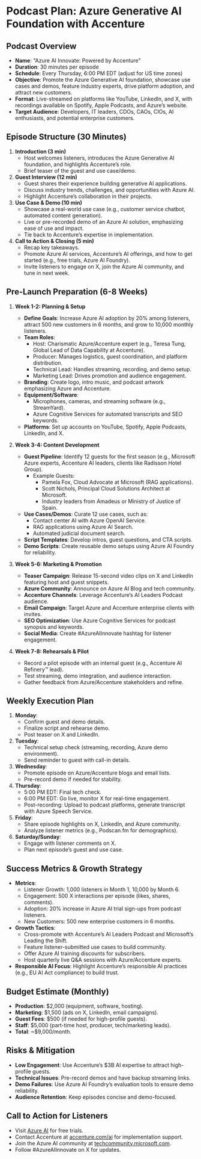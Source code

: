 # Podcast Plan: Azure Generative AI Foundation with Accenture

## Podcast Overview
- **Name**: "Azure AI Innovate: Powered by Accenture"
- **Duration**: 30 minutes per episode
- **Schedule**: Every Thursday, 6:00 PM EDT (adjust for US time zones)
- **Objective**: Promote the Azure Generative AI foundation, showcase use cases and demos, feature industry experts, drive platform adoption, and attract new customers.
- **Format**: Live-streamed on platforms like YouTube, LinkedIn, and X, with recordings available on Spotify, Apple Podcasts, and Azure’s website.
- **Target Audience**: Developers, IT leaders, CDOs, CAOs, CIOs, AI enthusiasts, and potential enterprise customers.

## Episode Structure (30 Minutes)
1. **Introduction (3 min)**  
   - Host welcomes listeners, introduces the Azure Generative AI foundation, and highlights Accenture’s role.
   - Brief teaser of the guest and use case/demo.
2. **Guest Interview (12 min)**  
   - Guest shares their experience building generative AI applications.
   - Discuss industry trends, challenges, and opportunities with Azure AI.
   - Highlight Accenture’s collaboration in their projects.
3. **Use Case & Demo (10 min)**  
   - Showcase a real-world use case (e.g., customer service chatbot, automated content generation).
   - Live or pre-recorded demo of an Azure AI solution, emphasizing ease of use and impact.
   - Tie back to Accenture’s expertise in implementation.
4. **Call to Action & Closing (5 min)**  
   - Recap key takeaways.
   - Promote Azure AI services, Accenture’s AI offerings, and how to get started (e.g., free trials, Azure AI Foundry).
   - Invite listeners to engage on X, join the Azure AI community, and tune in next week.

## Pre-Launch Preparation (6-8 Weeks)
1. **Week 1-2: Planning & Setup**  
   - **Define Goals**: Increase Azure AI adoption by 20% among listeners, attract 500 new customers in 6 months, and grow to 10,000 monthly listeners.
   - **Team Roles**: 
     - Host: Charismatic Azure/Accenture expert (e.g., Teresa Tung, Global Lead of Data Capability at Accenture).[](https://azure.microsoft.com/en-us/blog/introducing-leading-the-shift-a-new-microsoft-azure-podcast/)
     - Producer: Manages logistics, guest coordination, and platform distribution.
     - Technical Lead: Handles streaming, recording, and demo setup.
     - Marketing Lead: Drives promotion and audience engagement.
   - **Branding**: Create logo, intro music, and podcast artwork emphasizing Azure and Accenture.
   - **Equipment/Software**: 
     - Microphones, cameras, and streaming software (e.g., StreamYard).
     - Azure Cognitive Services for automated transcripts and SEO keywords.[](https://techcommunity.microsoft.com/blog/azure-ai-services-blog/automating-podcast-synopsis-generation-with-azure-openai-gpt/3810308)
   - **Platforms**: Set up accounts on YouTube, Spotify, Apple Podcasts, LinkedIn, and X.

2. **Week 3-4: Content Development**  
   - **Guest Pipeline**: Identify 12 guests for the first season (e.g., Microsoft Azure experts, Accenture AI leaders, clients like Radisson Hotel Group).[](https://newsroom.accenture.com/news/2023/accenture-and-microsoft-expand-collaboration-to-help-organizations-accelerate-responsible-adoption-of-generative-ai)
     - Example Guests: 
       - Pamela Fox, Cloud Advocate at Microsoft (RAG applications).[](https://podcasts.apple.com/us/podcast/boston-azure-podcast/id1676361696)
       - Scott Nichols, Principal Cloud Solutions Architect at Microsoft.[](https://podcasts.apple.com/us/podcast/azure-devops-podcast/id1436639025)
       - Industry leaders from Amadeus or Ministry of Justice of Spain.[](https://newsroom.accenture.com/news/2023/accenture-and-microsoft-expand-collaboration-to-help-organizations-accelerate-responsible-adoption-of-generative-ai)
   - **Use Cases/Demos**: Curate 12 use cases, such as:
     - Contact center AI with Azure OpenAI Service.[](https://newsroom.accenture.com/news/2023/accenture-and-microsoft-expand-collaboration-to-help-organizations-accelerate-responsible-adoption-of-generative-ai)
     - RAG applications using Azure AI Search.[](https://techcommunity.microsoft.com/blog/azuredevcommunityblog/microsoft-build-2024-essential-guide-for-ai-developers-at-startups-and-cloud-fir/4144562)
     - Automated judicial document search.[](https://newsroom.accenture.com/news/2023/accenture-and-microsoft-expand-collaboration-to-help-organizations-accelerate-responsible-adoption-of-generative-ai)
   - **Script Templates**: Develop intros, guest questions, and CTA scripts.
   - **Demo Scripts**: Create reusable demo setups using Azure AI Foundry for reliability.[](https://learn.microsoft.com/en-us/azure/ai-foundry/concepts/observability)

3. **Week 5-6: Marketing & Promotion**  
   - **Teaser Campaign**: Release 15-second video clips on X and LinkedIn featuring host and guest snippets.
   - **Azure Community**: Announce on Azure AI Blog and tech community.[](https://azure.microsoft.com/en-us/blog/introducing-leading-the-shift-a-new-microsoft-azure-podcast/)
   - **Accenture Channels**: Leverage Accenture’s AI Leaders Podcast audience.[](https://open.spotify.com/show/12KQixucKYcaF18OgzwtUT)
   - **Email Campaign**: Target Azure and Accenture enterprise clients with invites.
   - **SEO Optimization**: Use Azure Cognitive Services for podcast synopsis and keywords.[](https://techcommunity.microsoft.com/blog/azure-ai-services-blog/automating-podcast-synopsis-generation-with-azure-openai-gpt/3810308)
   - **Social Media**: Create #AzureAIInnovate hashtag for listener engagement.

4. **Week 7-8: Rehearsals & Pilot**  
   - Record a pilot episode with an internal guest (e.g., Accenture AI Refinery™ lead).[](https://www.accenture.com/us-en/services/data-ai/generative-ai)
   - Test streaming, demo integration, and audience interaction.
   - Gather feedback from Azure/Accenture stakeholders and refine.

## Weekly Execution Plan
1. **Monday**: 
   - Confirm guest and demo details.
   - Finalize script and rehearse demo.
   - Post teaser on X and LinkedIn.
2. **Tuesday**: 
   - Technical setup check (streaming, recording, Azure demo environment).
   - Send reminder to guest with call-in details.
3. **Wednesday**: 
   - Promote episode on Azure/Accenture blogs and email lists.
   - Pre-record demo if needed for stability.
4. **Thursday**: 
   - 5:00 PM EDT: Final tech check.
   - 6:00 PM EDT: Go live, monitor X for real-time engagement.
   - Post-recording: Upload to podcast platforms, generate transcript with Azure Speech Service.[](https://techcommunity.microsoft.com/blog/azure-ai-services-blog/automating-podcast-synopsis-generation-with-azure-openai-gpt/3810308)
5. **Friday**: 
   - Share episode highlights on X, LinkedIn, and Azure community.
   - Analyze listener metrics (e.g., Podscan.fm for demographics).[](https://podscan.fm/podcasts/generative-ai-in-the-enterprise)
6. **Saturday/Sunday**: 
   - Engage with listener comments on X.
   - Plan next episode’s guest and use case.

## Success Metrics & Growth Strategy
- **Metrics**:
  - Listener Growth: 1,000 listeners in Month 1, 10,000 by Month 6.
  - Engagement: 500 X interactions per episode (likes, shares, comments).
  - Adoption: 20% increase in Azure AI trial sign-ups from podcast listeners.
  - New Customers: 500 new enterprise customers in 6 months.
- **Growth Tactics**:
  - Cross-promote with Accenture’s AI Leaders Podcast and Microsoft’s Leading the Shift.[](https://open.spotify.com/show/12KQixucKYcaF18OgzwtUT)[](https://azure.microsoft.com/en-us/blog/introducing-leading-the-shift-a-new-microsoft-azure-podcast/)
  - Feature listener-submitted use cases to build community.
  - Offer Azure AI training discounts for subscribers.
  - Host quarterly live Q&A sessions with Azure/Accenture experts.
- **Responsible AI Focus**: Highlight Accenture’s responsible AI practices (e.g., EU AI Act compliance) to build trust.[](https://www.accenture.com/us-en/services/data-ai/generative-ai)

## Budget Estimate (Monthly)
- **Production**: $2,000 (equipment, software, hosting).
- **Marketing**: $1,500 (ads on X, LinkedIn, email campaigns).
- **Guest Fees**: $500 (if needed for high-profile guests).
- **Staff**: $5,000 (part-time host, producer, tech/marketing leads).
- **Total**: ~$9,000/month.

## Risks & Mitigation
- **Low Engagement**: Use Accenture’s $3B AI expertise to attract high-profile guests.[](https://www.accenture.com/us-en/services/data-ai/generative-ai)
- **Technical Issues**: Pre-record demos and have backup streaming links.
- **Demo Failures**: Use Azure AI Foundry’s evaluation tools to ensure demo reliability.[](https://learn.microsoft.com/en-us/azure/ai-foundry/concepts/observability)
- **Audience Retention**: Keep episodes concise and demo-focused.

## Call to Action for Listeners
- Visit [Azure AI](https://azure.microsoft.com/en-us/solutions/ai/) for free trials.
- Contact Accenture at [accenture.com/ai](https://www.accenture.com/us-en/services/ai/generative-ai) for implementation support.
- Join the Azure AI community at [techcommunity.microsoft.com](https://techcommunity.microsoft.com).[](https://azure.microsoft.com/en-us/blog/introducing-leading-the-shift-a-new-microsoft-azure-podcast/)
- Follow #AzureAIInnovate on X for updates.